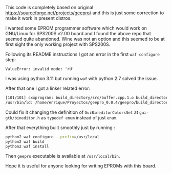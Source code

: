 This code is completely based on original https://sourceforge.net/projects/geepro/ and this is just some correction to make it work in present distros.

I wanted some EPROM programmer software which would work on GNU/Linux for SPS200S v2.00 board and I found the above repo 
that seemed quite abandoned. Wine was not an option and this seemed to be at first sight the only working project with SPS200S.

Following its README instructions I got an error in the first `waf configure` step:

```
ValueError: invalid mode: 'rU'
```

I was using python 3.11 but running `waf` with python 2.7 solved the issue.

After that one I got a linker related error:


```bash
[101/101] cxxprogram: build_directory/src/buffer.cpp.1.o build_directory/src/chip.cpp.1.o build_directory/src/dummy.cpp.1.o build_directory/src/storings.cpp.1.o build_directory/src/iface.cpp.1.o build_directory/src/files.cpp.1.o build_directory/src/parport.cpp.1.o build_directory/src/timer.cpp.1.o build_directory/src/protocols.cpp.1.o build_directory/src/script.cpp.1.o build_directory/src/checksum.cpp.1.o build_directory/src/cfp.c.1.o build_directory/src/main.cpp.2.o -> build_directory/geepro
/usr/bin/ld: /home/enrique/Proyectos/geepro_0.0.4/geepro/build_directory/gui-gtk/libgui-gtk.a(bineditor.c.1.o):(.bss+0x0): multiple definition of `GuiBineditorColorsSet'; /home/enrique/Proyectos/geepro_0.0.4/geepro/build_directory/gui-gtk/libgui-gtk.a(gui.c.1.o):(.bss+0x0): first defined here
```

Could fix it changing the definition of `GuiBineditorColorsSet` at ```gui-gtk/bineditor.h``` as `typedef enum` instead of just `enum`.

After that everything built smoothly just by running :

```bash
python2 waf configure --prefix=/usr/local
python2 waf build
python2 waf install
```

Then ```geepro``` executable is available at ```/usr/local/bin```.

Hope it is useful for anyone looking for writing EPROMs with this board.
